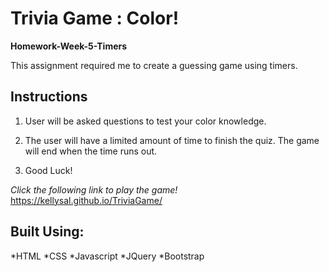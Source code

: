 # Trivia Game : Color!

**Homework-Week-5-Timers**

This assignment required me to create a guessing game using timers.

## Instructions

1. User will be asked questions to test your color knowledge.

2. The user will have a limited amount of time to finish the quiz. The game will end when the time runs out.

3. Good Luck!

*Click the following link to play the game!*
https://kellysal.github.io/TriviaGame/

## Built Using:
*HTML
*CSS
*Javascript
*JQuery
*Bootstrap